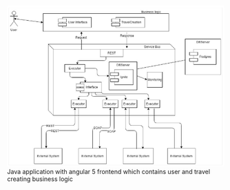 ![Component](/image.png)
Java application with angular 5 frontend which contains user and travel creating business logic
